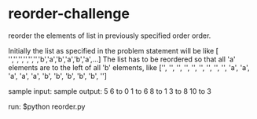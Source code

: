 reorder-challenge
=================

reorder the elements of list in previously specified order order.

Initially the list as specified in the problem statement will be like [ '','','','','','','b','a','b','a','b','a',...]
The list has to be reordered so that all 'a' elements are to the left of all 'b' elements, like ['', '', '', '', '', '', '', '', '', 'a', 'a', 'a', 'a', 'a', 'b', 'b', 'b', 'b', 'b', '']

sample input:			sample output:
	5			6 to 0
				1 to 6
				8 to 1
				3 to 8
				10 to 3


run:
	$python reorder.py 
